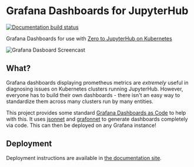 # Grafana Dashboards for JupyterHub

[![Documentation build status](https://img.shields.io/readthedocs/jupyterhub-grafana?logo=read-the-docs)](https://jupyterhub-grafana.readthedocs.org/en/latest/)

Grafana Dashboards for use with [Zero to JupyterHub on Kubernetes](http://z2jh.jupyter.org/)

![Grafana Dasboard Screencast](demo.gif)

## What?

Grafana dashboards displaying prometheus metrics are *extremely* useful in diagnosing
issues on Kubernetes clusters running JupyterHub. However, everyone has to build their
own dashboards - there isn't an easy way to standardize them across many clusters run
by many entities.

This project provides some standard [Grafana Dashboards as Code](https://grafana.com/blog/2020/02/26/how-to-configure-grafana-as-code/)
to help with this. It uses [jsonnet](https://jsonnet.org/) and
[grafonnet](https://github.com/grafana/grafonnet-lib) to generate dashboards completely
via code. This can then be deployed on any Grafana instance!

## Deployment

Deployment instructions are available in [the documentation site](https://jupyterhub-grafana.readthedocs.io/en/latest/howto/deploy.html).
